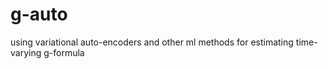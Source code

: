 # g-auto
using variational auto-encoders and other ml methods for estimating time-varying g-formula
